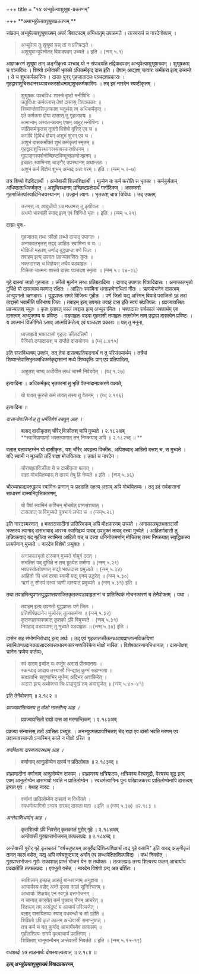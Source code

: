 +++
title = "१४ अभ्युपेत्याशुश्रूषा-प्रकरणम्"

+++
**अथाभ्युपेत्याशुश्रूषाप्रकरणम् **

सांप्रतम् अभ्युपेत्याशुश्रूषाख्यम् अपरं विवादपदम् अभिधातुम् उपक्रमते । तत्स्वरूपं च नारदेनोक्तम् ।

> अभ्युपेत्य तु शुश्रूषां यस् तां न प्रतिपद्यते ।   
> अशुश्रूषाभ्युपेत्यैतद् विवादपदम् उच्यते ॥ इति । (न्स्म् ५.१)

आज्ञाकरणं शुश्रूषा ताम् अङ्गीकृत्य पश्चाद् यो न संपादयति तद्विवादपदम् अभ्युपेत्याशुश्रूषाख्यम् । शुश्रूषकश् च पञ्चविधः । शिष्यो ऽन्तेवासी भृतको ऽधिकर्मकृद् दास इति । तेषाम् आद्याश् चत्वारः कर्मकरा इत्य् उच्यन्ते । ते च शुभकर्मकारिणः । दासाः पुनर् गृहजातादयः पञ्चदशप्रकाराः । गृहद्वाराशुचिस्थानरथ्यावस्करशोधनाद्यशुभकर्मकारिणः । तद् इदं नारदेन स्पष्टीकृतम् ।

> शुश्रूषकः पञ्चविधः शास्त्रे दृष्टो मनीषिभिः ।   
> चतुर्विधाः कर्मकरास् तेषां दासास् त्रिपञ्चकाः ॥   
> शिष्यान्तेवासिभृतकाश् चतुर्थस् त्व् अधिकर्मकृत् ।   
> एते कर्मकरा ज्ञेया दासास् तु गृहजादयः ॥   
> सामान्यम् अस्वतन्त्रत्वम् एषाम् आहुर् मनीषिणः ।   
> जातिकर्मकृतस् तूक्तो विशेषो वृत्तिर् एव च ॥   
> कर्मापि द्विविधं ज्ञेयम् अशुभं शुभम् एव च ।   
> अशुभं दासकर्मोक्तं शुभं कर्मकृतां स्मृतम् ॥   
> गृहद्वाराशुचिस्थानरथ्यावस्करशोधनम् ।   
> गुह्याङ्गस्पर्शनोच्छिष्टविण्मूत्रग्रहणोज्झनम् ॥   
> इच्छतः स्वामिनश् चाङ्गैर् उपस्थानम् अथान्ततः ।   
> अशुभं कर्म विज्ञेयं शुभम् अन्यद् अतः परम् ॥ इति ॥ (न्स्म् ५.२–७)

तत्र शिष्यो वेदविद्यार्थी । अन्तेवासी शिल्पशिक्षार्थी । मूल्येन यः कर्म करोति स भृतकः । कर्मकुर्वताम् अधिष्ठाताधिकर्मकृत् । अशुचिस्थानम् उच्छिष्टप्रक्षेपार्थं गर्तादिकम् । अवस्करो गृहमार्जितपांस्वादिनिचयस्थानम् । उज्झनं त्यागः । भृतकश् चात्र त्रिविधः । तद् उक्तम् 

> उत्तमस् त्व् आयुधीयो ऽत्र मध्यमस् तु कृषीवलः ।   
> अधमो भारवाही स्याद् इत्य् एवं त्रिविधो भृतः ॥ इति । (न्स्म् ५.२१)

दासाः पुनः-

> गृहजातस् तथा क्रीतो लब्धो दायाद् उपागतः ।   
> अनाकालभृतस् तद्वद् आहितः स्वामिना च यः ॥   
> मोक्षितो महतश् चर्णाद् युद्धप्राप्तः पणे जितः ।   
> तवाहम् इत्य् उपगतः प्रव्रज्यावसितः कृतः ॥   
> भक्तदासश् च विज्ञेयस् तथैव वडवाहृतः ।   
> विक्रेता चात्मनः शास्त्रे दासाः पञ्चदश स्मृताः ॥ (न्स्म् ५। २४–२६)

गृहे दास्यां जातो गृहजातः । क्रीतो मूल्येन लब्धः प्रतिग्रहादिना । दायाद् उपागतः पित्रादिदासः । अनाकालभृतो दुर्भिक्षे यो दासत्वाय मरणाद् रक्षितः । आहितः स्वामिना धनग्रहणेनाधितां नीतः । ऋणमोचनेन दासत्वम् अभ्युपगतो ऋणदासः । युद्धप्राप्तः समरे विजित्य गृहीतः । पणे जितो यद्य् अस्मिन् विवादे पराजितो ऽहं तदा त्वद्दासो भवामीति परिभाष्य जितः । तवाहम् इत्य् उपगतः तवाहं दास इति स्वयं संप्रतिपन्नः । प्रव्रज्यावसितः प्रव्रज्यातश् च्युतः । कृतः एतावत् कालं त्वद्दास इत्य् अभ्युपगमितः । भक्तदासः सर्वकालं भक्तार्थम् एव दासत्वम् अभ्युपगम्य यः प्रविष्टः । वडवाहृतः वडवा गृहदासी तयाहृतः तल्लोभेन ताम् उद्वाह्य दासत्वेन प्रविष्टः । य आत्मानं विक्रीणिते ऽसाव् आत्मविक्रेतेत्य् एवं पञ्चदश प्रकाराः ॥ यत् तु मनुना,

> ध्वजाहृतो भक्तदासो गृहजः क्रीतदत्त्रिमौ ।   
> पैत्रिको दण्डदासश् च सप्तैते दासयोनयः ॥ (म्ध् ८.४१५)

इति सप्तविधत्वम् उक्तंम्, तत् तेषां दासत्वप्रतिपादनार्थं न तु परिसंख्यार्थम् । तत्रैषां शिष्यान्तेवासिभृतकाधिकर्मकृद्दासानां मध्ये शिष्यवृत्तिः प्राग् एव प्रतिपादिता,

> आहूतश् चाप्य् अधीयीत लब्धं चास्मै निवेदयेत् । (य्ध् १.२७)

इत्यादिना । अधिकर्मकृद् भृतकानां तु भृतिं वेतनादानप्रकरणे वक्ष्यते,

> यो यावत् कुरुते कर्म तावत् तस्य तु वेतनम् । (य्ध् २.१९६)

इत्यादिना ॥ 

_दासान्तेवासिनोस् तु धर्मविशेषं वक्तुम् आह ।_

> **बलाद् दासीकृतश् चौरैर् विक्रीतश् चापि मुच्यते । २.१८२अब्**  
> **स्वामिप्राणप्रदो भक्तत्यागात् तन् निष्क्रयाद् अपि ॥ २.१८२च्द् ॥ **

बलात् बलावष्टम्भेन यो दासीकृतः, यश् चौरैर् अपहृत्य विक्रीतः, अपिशब्दाद् आहितो दत्तश् च, स मुच्यते । यदि स्वामी न मुञ्चति तर्हि राज्ञा मोचयितव्यः । उक्तं च नारदेन ।

> चौरापहृतविक्रीता ये च दासीकृता बलात् ।   
> राज्ञा मोचयितव्यास् ते दास्यं तेषु हि नेष्यते ॥ इति । (न्स्म् ५.३६)

चौरव्याघ्राद्यवरुद्धस्य स्वामिनः प्राणान् यः प्रददाति रक्षत्य् असाव् अपि मोचयितव्यः । तद् इदं सर्वदासानां साधारणं दास्यनिवृत्तिकारणम्,

> यो वैषां स्वामिनं कश्चिन् मोचयेत् प्राणसंशयात् ।   
> दासत्वात् स विमुच्यते पुत्रभागं लभेत च ॥ (न्स्म्५.२८)

इति नारदस्मरणात् ॥ भक्तदासादीनां प्रातिस्विकम् अपि मोक्षकरणम् उच्यते । अनाकालभृतभक्तदासौ भक्तस्य त्यागाद् दासभावाद् आरभ्य स्वामिद्रव्यं यावद् उपभुक्तं तावद् दत्त्वा मुच्येते । आहितर्णदासौ तु तन्निष्क्रयाद् यद् गृहीत्वा स्वामिना आहितो यच् च दत्त्वा धनिनोत्तमर्णान् मोचितस् तस्य निष्क्रयात् सवृद्धिकस्य प्रत्यर्पणान् मुच्यते । नारदेन विशेषो ऽप्युक्तः ।

> अनाकालभृतो दास्यान् मुच्यते गोयुगं ददत् ।   
> संभक्षितं यद् दुर्भिक्षे न तच् छुध्येत कर्मणा ॥ (न्स्म् ५.२९)  
> भक्तस्योत्क्षेपणात् सद्यो भक्तदासः प्रमुच्यते । (न्स्म् ५.३४)  
> आहितो ’पि धनं दत्त्वा स्वामी यद्य् एनम् उद्धरेत् ॥ (न्स्म् ५.३०)  
> ऋणं तु सोदयं दत्त्वा ऋणी दास्यात् प्रमुच्यते ॥ (न्स्म् ५.३१) इति ॥ 

तथा तवाहमित्युपगतयुद्धप्राप्तपणजितकृतकवडावाहृतानां च प्रातिस्विकं मोचनकारणं च तेनैवोक्तम् । यथा ।

> तवाहम् इत्य् उपगतो युद्धप्राप्तः पणे जितः ।   
> प्रतिशीर्षप्रदानेन मुच्येरंस् तुल्यकर्मणा ॥ (न्स्म् ५.३२)  
> कृतकालव्यपगमात् कृतको ऽपि विमुच्यते । (न्स्म् ५.३१)  
> निग्रहाद् वडवायास् तु मुच्यते वडवाहृतः ॥ (न्स्म् ५.३४) इति । 

दासेन सह संभोगनिरोधाद् इत्य् अर्थः । तद् एवं गृहजातक्रीतलब्धदायप्राप्तात्मविक्रयिणां स्वामिप्राणप्रदानतत्प्रसादरूपसाधारणकारणव्यतिरेकेण मोक्षो नास्ति । विशेषकारणानभिधानात् । दासमोक्षश् चानेन क्रमेण कर्तव्यः,

> स्वं दासम् इच्छेद् यः कर्तुम् अदासं प्रीतमानसः ।   
> स्कन्धाद् आदाय तस्यासौ भिन्द्यात् कुम्भं सहाम्भसा ॥   
> साक्षताभिः सपुष्पाभिर् मूर्धन्य् अद्भिर् अवाकिरेत् ।   
> अदास इत्य् अथोक्त्वा त्रिः प्राङ्मुखं तम् अवासृजेत् ॥ (न्स्म् ५.४०–४१)

इति तेनैवोक्तम् ॥ २.१८२ ॥ 

_प्रवज्यावसित्यस्य तु मोक्षो नास्तीत्य् आह ।_

> **प्रव्रज्यावसितो राज्ञो दास आ मरणान्तिकम् । २.१८३अब्**

प्रव्रज्या संन्यासस् ततो ऽवसितः प्रच्युतः । अनभ्युपगतप्रायश्चितश् चेद् राज्ञ एव दासो भवति मरणम् एव तद्दासत्वस्यान्तो ऽन्यस्मिन् काले न मोक्षो ऽस्ति ॥ 

_वर्णापेक्षया दास्यव्यवस्थाम् आह ।_

> **वर्णानाम् आनुलोम्येन दास्यं न प्रतिलोमतः ॥ २.१८३च्द् ॥**

ब्राह्मणादीनां वर्णानाम् आनुलोम्येन दास्यम् । ब्राह्मणस्य क्षत्रियादयः, क्षत्रियस्य वैश्यशूद्रौ, वैश्यस्य शूद्र इत्य् एवम् आनुलोम्येन दासभावो भवति न प्रातिलोम्येन । स्वधर्मत्यागिनः पुनः परिव्राजकस्य प्रातिलोम्येनापि दासत्वम् इष्यत एव । यथाह नारदः ।

> वर्णानां प्रातिलोम्येन दासत्वं न विधीयते ।   
> स्वधर्मत्यागिनो ऽन्यत्र दारवद् दासता मता ॥ इति ॥ (न्स्म् ५.३७) ॥२.१८३ ॥

_अन्तेवासिधर्मान् आह ।_

> **कृतशिल्पो ऽपि निवसेत् कृतकालं गुरोर् गृहे । २.१८४अब्**  
> **अन्तेवासी गुरुप्राप्तभोजनस् तत्फलप्रदः ॥ २.१८४च्द् ॥**

अन्तेवासी गुरोर् गृहे कृतकालं "वर्षचतुष्टयम् आयुर्वेदादिशिल्पशिक्षार्थं त्वद् गृहे वसामि" इति यावद् अङ्गीकृतं तावत् कालं वसेत्, यद्य् अपि वर्षचतुष्टयाद् अर्वाग् एव लब्धापेक्षितशिल्पविद्यः । कथं निवसेत् । गुरुप्राप्तभोजनः गुरोः सकाशात् प्राप्तं भोजनं येन स तथोक्तः । तत्फलप्रदः तस्य शिल्पस्य फलम् आचार्याय प्रददातीति तत्फलप्रदः । एवंभूतो वसेत् । नारदेन विशेषो ऽप्य् अत्र दर्शितः ।

> स्वशिल्पम् इच्छन्न् आहर्तुं बान्धवानाम् अनुज्ञया ।   
> आचार्यस्य वसेद् अन्ते कृत्वा कालं सुनिश्चितम् ॥   
> आचार्याः शिक्षयेद् एनं स्वगृहे दत्तभोजनम् ।   
> न चान्यत् कारयेत् कर्म पुत्रवच् चैनम् आचरेत् ॥   
> शिक्षयन् तम् असंदुष्टं य आचार्यं परित्यजेत् ।   
> बलाद् वासयितव्यः स्याद् वधबन्धौ च सो ऽर्हति ॥   
> शिक्षितो ऽपि कृतं कालम् अन्तेवासी समाप्नुयात् ।   
> तत्र कर्म च यत् कुर्याद् आचार्यस्यैव तत्फलम् ॥   
> गृहीतशिल्पः समये कृत्वाचार्यं प्रदक्षिणम् ।   
> शिक्षितश् चानुमान्यैनम् अन्तेवासी निवर्तते ॥ इति । (न्स्म् ५.१५–१९)

वधशब्दो ऽत्र ताडनार्थः दोषस्याल्पत्वात् ॥ २.१८४ ॥ 

**इत्य्  अभ्युपेत्याशुश्रूषाख्यं विवादप्रकरणम्**
